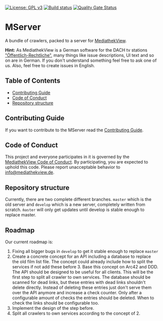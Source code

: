 [![License: GPL v3](https://img.shields.io/badge/License-GPL%20v3-blue.svg)](http://www.gnu.org/licenses/gpl-3.0)
[![Build status](https://github.com/mediathekview/MServer/workflows/Build%20and%20test/badge.svg?branch=develop)](https://github.com/mediathekview/MServer/actions?query=workflow%3A%22Build+and+test%22+branch%3Adevelop)
[![Quality Gate Status](https://sonarcloud.io/api/project_badges/measure?project=mediathekview_MServer&metric=alert_status)](https://sonarcloud.io/dashboard?id=mediathekview_MServer&branch=develop)

<!-- omit in toc -->

# MServer

A bundle of crawlers, packed to a server for [MediathekView](https://github.com/mediathekview).

**Hint:** As MediathekView is a German software for the DACH tv
stations ["Öffentlich-Rechtliche"](https://de.wikipedia.org/wiki/%C3%96ffentlich-rechtlicher_Rundfunk), many things like
issue descriptions, UI text and so on are in German. If you don't understand something feel free to ask one of us. Also,
feel free to create issues in English.

<!-- omit in toc -->

## Table of Contents

- [Contributing Guide](#contributing-guide)
- [Code of Conduct](#code-of-conduct)
- [Repository structure](#repository-structure)

## Contributing Guide

If you want to contribute to the MServer read
the [Contributing Guide](https://github.com/mediathekview/MServer/blob/develop/CONTRIBUTING.md).

## Code of Conduct

This project and everyone participates in it is governed by the
[MediathekView Code of Conduct](https://github.com/mediathekview/MServer/blob/develop/CODE_OF_CONDUCT.md). By
participating, you are expected to uphold this code. Please report unacceptable behavior to <info@mediathekview.de>.

## Repository structure

Currently, there are two complete different branches. `master` which is the old server and `develop` which is a new
server, completely written from scratch. `m̀aster` will only get updates until develop is stable enough to replace
master.

## Roadmap

Our current roadmap is:

1. Fixing all bigger bugs in `develop` to get it stable enough to replace `master`
2. Create a concrete concept for an API including a database to replace the old film list file. The concept could
   already include how to split the services if not add these before 3. Base this concept on Arc42 and DDD. The API
   should be designed to be useful for all clients. This will be the first step to split all crawler to own services.
   The database should be scanned for dead links, but these entries with dead links shouldn't delete directly. Instead
   of deleting these entries just don't serve them over the API anymore and increase a check counter. Only after a
   configurable amount of checks the entries should be deleted. When to check the links should be configurable too.
3. Implement the design of the step before.
4. Split all crawlers to own services according to the concept of 2.

